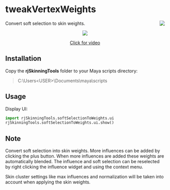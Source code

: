 # tweakVertexWeights
<img align="right" src="https://github.com/robertjoosten/rjSkinningTools/blob/master/icons/softSelectionToWeights.png">
Convert soft selection to skin weights.

<p align="center"><img src="https://github.com/robertjoosten/rjSkinningTools/blob/master/softSelectionToWeights/README.png"></p>
<a href="https://vimeo.com/121190357" target="_blank"><p align="center">Click for video</p></a>

## Installation
Copy the **rjSkinningTools** folder to your Maya scripts directory:
> C:\Users\<USER>\Documents\maya\scripts

## Usage
Display UI:
```python
import rjSkinningTools.softSelectionToWeights.ui
rjSkinningTools.softSelectionToWeights.ui.show()
```
 
## Note
Convert soft selection into skin weights. More influences can be added by clicking the plus button. When more influences are added these weights are automatically blended. The influence and soft selection can be reselected by right clicking the influence widget and using the context menu. 
    
Skin cluster settings like max influences and normalization will be taken into account when applying the skin weights.